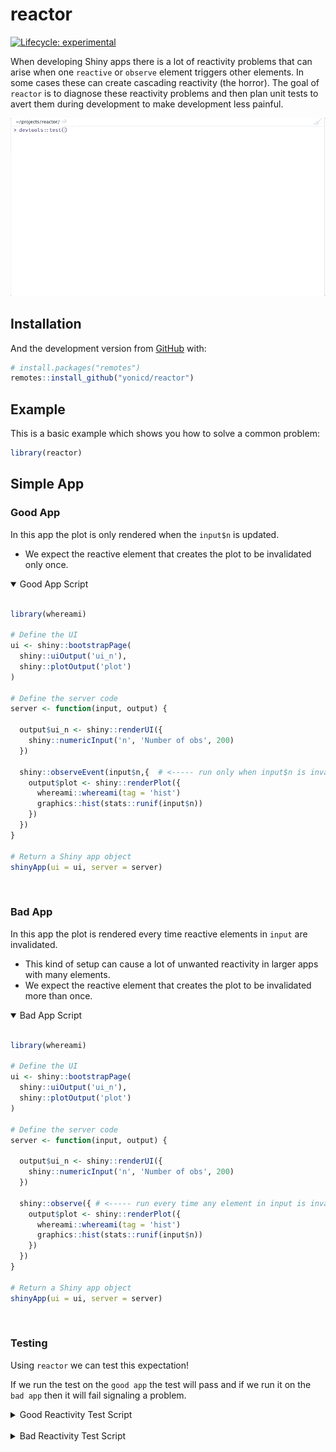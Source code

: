 
<!-- README.md is generated from README.Rmd. Please edit that file -->

# reactor

<!-- badges: start -->

[![Lifecycle:
experimental](https://img.shields.io/badge/lifecycle-experimental-orange.svg)](https://www.tidyverse.org/lifecycle/#experimental)
<!-- badges: end -->

When developing Shiny apps there is a lot of reactivity problems that
can arise when one `reactive` or `observe` element triggers other
elements. In some cases these can create cascading reactivity (the
horror). The goal of `reactor` is to diagnose these reactivity problems
and then plan unit tests to avert them during development to make
development less painful.

![](https://github.com/yonicd/reactor/raw/media/example.gif)

## Installation

And the development version from [GitHub](https://github.com/) with:

``` r
# install.packages("remotes")
remotes::install_github("yonicd/reactor")
```

## Example

This is a basic example which shows you how to solve a common problem:

``` r
library(reactor)
```

## Simple App

### Good App

In this app the plot is only rendered when the `input$n` is updated.

  - We expect the reactive element that creates the plot to be
    invalidated only once.

<details open>

<summary> <span title="Click to Expand"> Good App Script </span>
</summary>

``` r

library(whereami)

# Define the UI
ui <- shiny::bootstrapPage(
  shiny::uiOutput('ui_n'),
  shiny::plotOutput('plot')
)

# Define the server code
server <- function(input, output) {
  
  output$ui_n <- shiny::renderUI({
    shiny::numericInput('n', 'Number of obs', 200)
  })
  
  shiny::observeEvent(input$n,{  # <----- run only when input$n is invalidated
    output$plot <- shiny::renderPlot({
      whereami::whereami(tag = 'hist')
      graphics::hist(stats::runif(input$n))
    })
  })
}

# Return a Shiny app object
shinyApp(ui = ui, server = server)
```

</details>

<br>

### Bad App

In this app the plot is rendered every time reactive elements in `input`
are invalidated.

  - This kind of setup can cause a lot of unwanted reactivity in larger
    apps with many elements.
  - We expect the reactive element that creates the plot to be
    invalidated more than once.

<details open>

<summary> <span title="Click to Expand"> Bad App Script </span>
</summary>

``` r

library(whereami)

# Define the UI
ui <- shiny::bootstrapPage(
  shiny::uiOutput('ui_n'),
  shiny::plotOutput('plot')
)

# Define the server code
server <- function(input, output) {
  
  output$ui_n <- shiny::renderUI({
    shiny::numericInput('n', 'Number of obs', 200)
  })
  
  shiny::observe({ # <----- run every time any element in input is invalidated
    output$plot <- shiny::renderPlot({
      whereami::whereami(tag = 'hist')
      graphics::hist(stats::runif(input$n))
    })
  })
}

# Return a Shiny app object
shinyApp(ui = ui, server = server)
```

</details>

<br>

### Testing

Using `reactor` we can test this expectation\!

If we run the test on the `good app` the test will pass and if we run it
on the `bad app` then it will fail signaling a problem.

<details closed>

<summary> <span title="Click to Expand"> Good Reactivity Test Script
</span> </summary>

``` r

testthat::context("good reactivity")

testthat::describe('reactive',{
  
  testthat::skip_on_cran()
  
  hist_counter <- reactor::test_reactor({
    
    # wait for input$n element to be created
    el_n <- reactor::asyncr(client,using = 'id',value = 'n')
    
    # collect img src of histogram
    hist_src <- reactor::asyncr(
      client,
      using = 'css',
      value = '#plot > img',
      attrib = 'src')
    
    # stepUp input$n by 4
    client$executeScript(script = 'arguments[0].stepUp(4);',args = list(el_n))
    
    # wait for the histogram img src to update
    reactor::asyncr_update(client,
                           using = 'css',
                           value = '#plot > img',
                           attrib = 'src',
                           old_value = hist_src)
    
  },
  processx_args    = runApp_args(
    appDir = system.file('examples/good_app.R',package = 'reactor')
  )
  )
  
  it('reactive hits in plot reactive chunk',{
    reactor::expect_reactivity(hist_counter, tag = 'hist', 1)
  })
  
})
```

</details>

<br>

<details closed>

<summary> <span title="Click to Expand"> Bad Reactivity Test Script
</span> </summary>

``` r

testthat::context("bad reactivity")

testthat::describe('reactive',{
  
  testthat::skip('bad test')
  
  hist_counter <- reactor::test_reactor({
    
    # wait for input$n element to be created
    el_n <- reactor::asyncr(client,using = 'id',value = 'n')
    
    # collect img src of histogram
    hist_src <- reactor::asyncr(
      client,
      using = 'css',
      value = '#plot > img',
      attrib = 'src')
    
    # stepUp input$n by 4
    client$executeScript(script = 'arguments[0].stepUp(4);',args = list(el_n))
    
    # wait for the histogram img src to update
    reactor::asyncr_update(client,
                           using = 'css',
                           value = '#plot > img',
                           attrib = 'src',
                           old_value = hist_src)
    
  },
  processx_args    = runApp_args(
    appDir = system.file('examples/bad_app.R',package = 'reactor')
  )
  )
  
  it('reactive hits in plot reactive chunk',{
    reactor::expect_reactivity(hist_counter, tag = 'hist', 1)
  })
  
})
```

</details>

<br>
